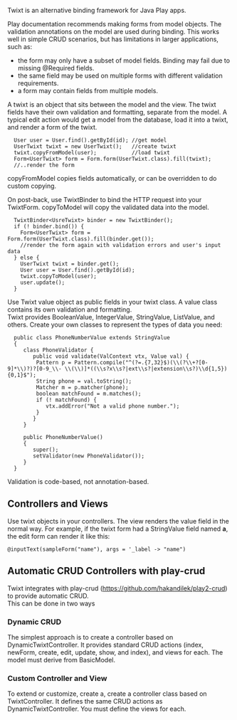 Twixt is an alternative binding framework for Java Play apps.

Play documentation recommends making forms from model objects.  The validation annotations on the model are used
during binding.  This works well in simple CRUD scenarios, but has limitations in larger applications, such as:

   * the form may only have a subset of model fields.  Binding may fail due to missing @Required fields.
   * the same field may be used on multiple forms with different validation requirements.
   * a form may contain fields from multiple models.

A twixt is an object that sits between the model and the view.  The twixt fields have their own validation and formatting, separate
 from the model.  A typical edit action would get a model from the database, load it into a twixt, and render a form of the twixt.

      User user = User.find().getById(id); //get model
      UserTwixt twixt = new UserTwixt();   //create twixt
      twixt.copyFromModel(user);           //load twixt
      Form<UserTwixt> form = Form.form(UserTwixt.class).fill(twixt);
      //..render the form

copyFromModel copies fields automatically, or can be overridden to do custom copying. 

On post-back, use TwixtBinder to bind the HTTP request into your TwixtForm. copyToModel will
copy the validated data into the model.

      TwixtBinder<UsreTwixt> binder = new TwixtBinder();
      if (! binder.bind()) {
        Form<UserTwixt> form = Form.form(UserTwixt.class).fill(binder.get());
        //render the form again with validation errors and user's input data
      } else {
        UserTwixt twixt = binder.get();
        User user = User.find().getById(id);
        twixt.copyToModel(user);
        user.update();
      }

 Use Twixt value object as public fields in your twixt class.  A value class contains its own validation and formatting.  
 Twixt provides BooleanValue, IntegerValue, StringValue, ListValue, and others.
 Create your own classes to represent the types of data you need:

	  public class PhoneNumberValue extends StringValue
	  {
		 class PhoneValidator {
			public void validate(ValContext vtx, Value val) {
			 Pattern p = Pattern.compile("^(?=.{7,32}$)(\\(?\\+?[0-9]*\\)?)?[0-9_\\- \\(\\)]*((\\s?x\\s?|ext\\s?|extension\\s?)\\d{1,5}){0,1}$");  
			 String phone = val.toString();
			 Matcher m = p.matcher(phone);
			 boolean matchFound = m.matches();
			 if (! matchFound) {
				vtx.addError("Not a valid phone number.");
			 }
			}
		 }

		 public PhoneNumberValue()
		 {
			super();
			setValidator(new PhoneValidator());
		 }
	  }
	  
Validation is code-based, not annotation-based.	  

## Controllers and Views
Use twixt objects in your controllers.  The view renders the value field in the normal way.
For example, if the twixt form had a StringValue field named <b>a</b>, the edit form can render
it like this:

    @inputText(sampleForm("name"), args = '_label -> "name")

## Automatic CRUD Controllers with play-crud
Twixt integrates with play-crud (https://github.com/hakandilek/play2-crud) to provide automatic CRUD.  
This can be done in two ways

### Dynamic CRUD 
The simplest approach is to create a controller based
on DynamicTwixtController. It provides standard CRUD actions (index, newForm, create, edit, update, show, and index), and views for each.
The model must derive from BasicModel.

### Custom Controller and View
To extend or customize, create a, create a controller class based on TwixtController. It defines the same CRUD actions as DynamicTwixtController.
You must define the views for each.


   
   
   
   
   
   
